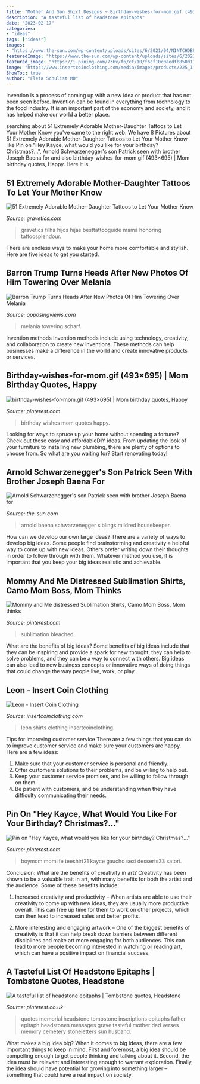```yaml
---
title: "Mother And Son Shirt Designs ~ Birthday-wishes-for-mom.gif (493×695)"
description: "A tasteful list of headstone epitaphs"
date: "2023-02-17"
categories:
- "ideas"
tags: ["ideas"]
images:
- "https://www.the-sun.com/wp-content/uploads/sites/6/2021/04/NINTCHDBPICT000620431142-1.jpg"
featuredImage: "https://www.the-sun.com/wp-content/uploads/sites/6/2021/04/NINTCHDBPICT000620431142-1.jpg"
featured_image: "https://i.pinimg.com/736x/f6/cf/10/f6cf10c0aedfb850d11d44538a64b854--happy-birthday-mom-quotes-birthday-wishes.jpg"
image: "https://www.insertcoinclothing.com/media/images/products/225_1.jpg"
ShowToc: true
author: "Fleta Schulist MD"
---
```



Invention is a process of coming up with a new idea or product that has not been seen before. Invention can be found in everything from technology to the food industry. It is an important part of the economy and society, and it has helped make our world a better place.

	

		
searching about 51 Extremely Adorable Mother-Daughter Tattoos to Let Your Mother Know you've came to the right web. We have 8 Pictures about 51 Extremely Adorable Mother-Daughter Tattoos to Let Your Mother Know like Pin on &quot;Hey Kayce, what would you like for your birthday? Christmas?...&quot;, Arnold Schwarzenegger&#039;s son Patrick seen with brother Joseph Baena for and also birthday-wishes-for-mom.gif (493×695) | Mom birthday quotes, Happy. Here it is:
		
    
## 51 Extremely Adorable Mother-Daughter Tattoos To Let Your Mother Know

<img loading=lazy src="https://www.gravetics.com/wp-content/uploads/2017/07/Simple-Mother-And-Daughter-Black-Tattoo.jpg" onerror="this.onerror=null;this.src='https://tse2.mm.bing.net/th?id=OIP.DC95KnE07jtS1i3ySFDF_wHaNK&amp;pid=15.1';" alt="51 Extremely Adorable Mother-Daughter Tattoos to Let Your Mother Know">

_Source: gravetics.com_

>gravetics filha hijos hijas besttattooguide mamá honoring tattoosplendour. 

	

There are endless ways to make your home more comfortable and stylish. Here are five ideas to get you started.

    
## Barron Trump Turns Heads After New Photos Of Him Towering Over Melania

<img loading=lazy src="https://www.opposingviews.com/.image/c_limit%2Ccs_srgb%2Cfl_progressive%2Cq_auto:good%2Cw_700/MTgyMzU2NTEzMzM4MzAzODE2/barron3.jpg" onerror="this.onerror=null;this.src='https://tse1.mm.bing.net/th?id=OIP.lrz22GvelstN97pQDJjPkgHaE8&amp;pid=15.1';" alt="Barron Trump Turns Heads After New Photos Of Him Towering Over Melania">

_Source: opposingviews.com_

>melania towering scharf. 

	

Invention methods
Invention methods include using technology, creativity, and collaboration to create new inventions. These methods can help businesses make a difference in the world and create innovative products or services.

    
## Birthday-wishes-for-mom.gif (493×695) | Mom Birthday Quotes, Happy

<img loading=lazy src="https://i.pinimg.com/736x/f6/cf/10/f6cf10c0aedfb850d11d44538a64b854--happy-birthday-mom-quotes-birthday-wishes.jpg" onerror="this.onerror=null;this.src='https://tse3.mm.bing.net/th?id=OIP.2euWPVsGpKa35IFR-22hEwHaKc&amp;pid=15.1';" alt="birthday-wishes-for-mom.gif (493×695) | Mom birthday quotes, Happy">

_Source: pinterest.com_

>birthday wishes mom quotes happy. 

	

Looking for ways to spruce up your home without spending a fortune? Check out these easy and affordableDIY ideas. From updating the look of your furniture to installing new plumbing, there are plenty of options to choose from. So what are you waiting for? Start renovating today!

    
## Arnold Schwarzenegger&#039;s Son Patrick Seen With Brother Joseph Baena For

<img loading=lazy src="https://www.the-sun.com/wp-content/uploads/sites/6/2021/04/NINTCHDBPICT000620431142-1.jpg" onerror="this.onerror=null;this.src='https://tse1.mm.bing.net/th?id=OIP.NFzPZvrUoUI7CkcCR99yyQHaJ4&amp;pid=15.1';" alt="Arnold Schwarzenegger&#039;s son Patrick seen with brother Joseph Baena for">

_Source: the-sun.com_

>arnold baena schwarzenegger siblings mildred housekeeper. 

	

How can we develop our own large ideas?
There are a variety of ways to develop big ideas. Some people find brainstorming and creativity a helpful way to come up with new ideas. Others prefer writing down their thoughts in order to follow through with them. Whatever method you use, it is important that you keep your big ideas realistic and achievable.

    
## Mommy And Me Distressed Sublimation Shirts, Camo Mom Boss, Mom Thinks

<img loading=lazy src="https://i.pinimg.com/736x/81/f4/73/81f4737f44ed7c3ea0c91319f9fe8c58.jpg" onerror="this.onerror=null;this.src='https://tse2.mm.bing.net/th?id=OIP.xqcWwjMaE_soiuXsaC1dLgHaHa&amp;pid=15.1';" alt="Mommy and Me distressed Sublimation Shirts, Camo Mom Boss, Mom thinks">

_Source: pinterest.com_

>sublimation bleached. 

	

What are the benefits of big ideas?
Some benefits of big ideas include that they can be inspiring and provide a spark for new thought, they can help to solve problems, and they can be a way to connect with others. Big ideas can also lead to new business concepts or innovative ways of doing things that could change the way people live, work, or play.

    
## Leon - Insert Coin Clothing

<img loading=lazy src="https://www.insertcoinclothing.com/media/images/products/225_1.jpg" onerror="this.onerror=null;this.src='https://tse3.mm.bing.net/th?id=OIP.myI11sMDfq5TYuiaQqUf2AHaKQ&amp;pid=15.1';" alt="Leon - Insert Coin Clothing">

_Source: insertcoinclothing.com_

>leon shirts clothing insertcoinclothing. 

	

Tips for improving customer service
There are a few things that you can do to improve customer service and make sure your customers are happy. Here are a few ideas:
1. Make sure that your customer service is personal and friendly.
2. Offer customers solutions to their problems, and be willing to help out.
3. Keep your customer service promises, and be willing to follow through on them.
4. Be patient with customers, and be understanding when they have difficulty communicating their needs.

    
## Pin On &quot;Hey Kayce, What Would You Like For Your Birthday? Christmas?...&quot;

<img loading=lazy src="https://i.pinimg.com/736x/18/55/be/1855be36b87eaefd63caace26900d9bd.jpg" onerror="this.onerror=null;this.src='https://tse1.mm.bing.net/th?id=OIP.RNqHhs92NSov8aS3QpD9gAHaJ4&amp;pid=15.1';" alt="Pin on &quot;Hey Kayce, what would you like for your birthday? Christmas?...&quot;">

_Source: pinterest.com_

>boymom momlife teeshirt21 kayce gaucho sexi desserts33 satori. 

	

Conclusion: What are the benefits of creativity in art?
Creativity has been shown to be a valuable trait in art, with many benefits for both the artist and the audience. Some of these benefits include:
1. Increased creativity and productivity – When artists are able to use their creativity to come up with new ideas, they are usually more productive overall. This can free up time for them to work on other projects, which can then lead to increased sales and better profits.

2. More interesting and engaging artwork – One of the biggest benefits of creativity is that it can help break down barriers between different disciplines and make art more engaging for both audiences. This can lead to more people becoming interested in watching or reading art, which can have a positive impact on financial success.


    
## A Tasteful List Of Headstone Epitaphs | Tombstone Quotes, Headstone

<img loading=lazy src="https://i.pinimg.com/736x/4f/ad/30/4fad30323064ad0b0a85fc65c7901230--memorial-quotes-grave.jpg" onerror="this.onerror=null;this.src='https://tse2.mm.bing.net/th?id=OIP.wqkQO3rnYLAFODNZoIs6WgHaLJ&amp;pid=15.1';" alt="A tasteful list of headstone epitaphs | Tombstone quotes, Headstone">

_Source: pinterest.co.uk_

>quotes memorial headstone tombstone inscriptions epitaphs father epitaph headstones messages grave tasteful mother dad verses memory cemetery stoneletters sun husband. 

	

What makes a big idea big?
When it comes to big ideas, there are a few important things to keep in mind. First and foremost, a big idea should be compelling enough to get people thinking and talking about it. Second, the idea must be relevant and interesting enough to warrant exploration. Finally, the idea should have potential for growing into something larger – something that could have a real impact on society.

